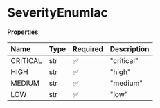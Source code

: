 # SeverityEnumIac

**Properties**

| Name     | Type | Required | Description |
| :------- | :--- | :------- | :---------- |
| CRITICAL | str  | ✅       | "critical"  |
| HIGH     | str  | ✅       | "high"      |
| MEDIUM   | str  | ✅       | "medium"    |
| LOW      | str  | ✅       | "low"       |

<!-- This file was generated by liblab | https://liblab.com/ -->
